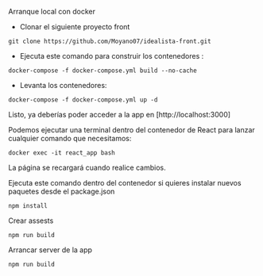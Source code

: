 Arranque local con docker

- Clonar el siguiente proyecto front

```shell
git clone https://github.com/Moyano07/idealista-front.git
```
- Ejecuta este comando para construir los contenedores :

```shell
docker-compose -f docker-compose.yml build --no-cache
```
- Levanta los contenedores:
```shell
docker-compose -f docker-compose.yml up -d
```
Listo, ya deberías poder acceder a la app en [http://localhost:3000]

Podemos ejecutar una terminal dentro del contenedor de React para lanzar cualquier comando que necesitamos:
```shell
docker exec -it react_app bash
```

La página se recargará cuando realice cambios.

Ejecuta este comando dentro del contenedor si quieres instalar nuevos paquetes  desde el package.json

```shell
npm install 
```

Crear assests 

```shell
npm run build 
```

Arrancar server de la app

```shell
npm run build 
```